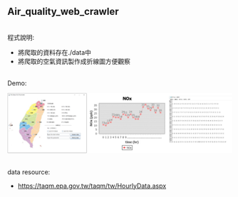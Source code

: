## Air_quality_web_crawler

</br>程式說明:
* 將爬取的資料存在./data中
* 將爬取的空氣資訊製作成折線圖方便觀察

</br>Demo:

![image](README.png)

</br>data resource:
* https://taqm.epa.gov.tw/taqm/tw/HourlyData.aspx